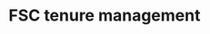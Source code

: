 ---
title: 'FSC tenure management'
field: 'fsc.focus.tenureManagement'
slug: 'fsc-focus-tenuremanagement'
description: 'Indicate the tenure management included in the coverage of the resource'
comment: 'select from control list'
required: False
vocabulary: 'vocabulary.txt'
module: 'Scope'
cluster: 'Fsc'
policy: 'Controlled value. Multi select from control list.'
layout: 'fsc'
---